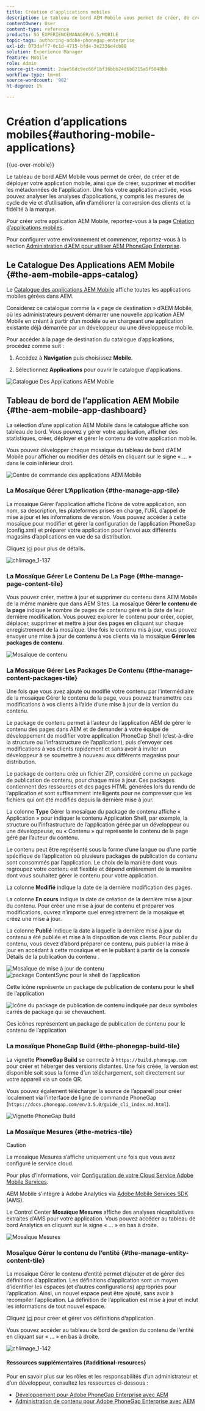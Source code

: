 ```yaml
---
title: Création d’applications mobiles
description: Le tableau de bord AEM Mobile vous permet de créer, de créer et de déployer votre application mobile, ainsi que de créer, supprimer et modifier les métadonnées de l'application. Consultez cette page pour en savoir plus.
contentOwner: User
content-type: reference
products: SG_EXPERIENCEMANAGER/6.5/MOBILE
topic-tags: authoring-adobe-phonegap-enterprise
exl-id: 073daff7-0c1d-4715-bfd4-3e2336e4cb88
solution: Experience Manager
feature: Mobile
role: Admin
source-git-commit: 2dae56dc9ec66f1bf36bbb24d6b0315a5f5040bb
workflow-type: tm+mt
source-wordcount: '982'
ht-degree: 1%

---
```


# Création d’applications mobiles{#authoring-mobile-applications}

{{ue-over-mobile}}

Le tableau de bord AEM Mobile vous permet de créer, de créer et de déployer votre application mobile, ainsi que de créer, supprimer et modifier les métadonnées de l&#39;application. Une fois votre application activée, vous pouvez analyser les analyses d’applications, y compris les mesures de cycle de vie et d’utilisation, afin d’améliorer la conversion des clients et la fidélité à la marque.

Pour créer votre application AEM Mobile, reportez-vous à la page [Création d’applications mobiles](/help/mobile/building-app-mobile-phonegap.md).

Pour configurer votre environnement et commencer, reportez-vous à la section [Administration d’AEM pour utiliser AEM PhoneGap Enterprise](/help/mobile/administer-phonegap.md).

## Le Catalogue Des Applications AEM Mobile {#the-aem-mobile-apps-catalog}

Le [Catalogue des applications AEM Mobile](http://localhost:4502/aem/apps.html/content/phonegap) affiche toutes les applications mobiles gérées dans AEM.

Considérez ce catalogue comme la « page de destination » d’AEM Mobile, où les administrateurs peuvent démarrer une nouvelle application AEM Mobile en créant à partir d’un modèle ou en chargeant une application existante déjà démarrée par un développeur ou une développeuse mobile.

Pour accéder à la page de destination du catalogue d’applications, procédez comme suit :

1. Accédez à **Navigation** puis choisissez **Mobile**.

1. Sélectionnez **Applications** pour ouvrir le catalogue d’applications.

![Catalogue Des Applications AEM Mobile](assets/chlimage_1-135.png)

## Tableau de bord de l’application AEM Mobile {#the-aem-mobile-app-dashboard}

La sélection d’une application AEM Mobile dans le catalogue affiche son tableau de bord. Vous pouvez y gérer votre application, afficher des statistiques, créer, déployer et gérer le contenu de votre application mobile.

Vous pouvez développer chaque mosaïque du tableau de bord d’AEM Mobile pour afficher ou modifier des détails en cliquant sur le signe « ... » dans le coin inférieur droit.

![Centre de commande des applications AEM Mobile](assets/chlimage_1-136.png)

### La Mosaïque Gérer L’Application {#the-manage-app-tile}

La mosaïque Gérer l’application affiche l’icône de votre application, son nom, sa description, les plateformes prises en charge, l’URL d’appel de mise à jour et les informations de version. Vous pouvez accéder à cette mosaïque pour modifier et gérer la configuration de l’application PhoneGap (config.xml) et préparer votre application pour l’envoi aux différents magasins d’applications en vue de sa distribution.

Cliquez [ici](/help/mobile/phonegap-app-details-tile.md) pour plus de détails.

![chlimage_1-137](assets/chlimage_1-137.png)

### La Mosaïque Gérer Le Contenu De La Page {#the-manage-page-content-tile}

Vous pouvez créer, mettre à jour et supprimer du contenu dans AEM Mobile de la même manière que dans AEM Sites. La mosaïque **Gérer le contenu de la page** indique le nombre de pages de contenu géré et la date de leur dernière modification. Vous pouvez explorer le contenu pour créer, copier, déplacer, supprimer et mettre à jour des pages en cliquant sur chaque enregistrement de la mosaïque. Une fois le contenu mis à jour, vous pouvez envoyer une mise à jour de contenu à vos clients via la mosaïque **Gérer les packages de contenu**.

![Mosaïque de contenu](assets/chlimage_1-138.png)

### La Mosaïque Gérer Les Packages De Contenu {#the-manage-content-packages-tile}

Une fois que vous avez ajouté ou modifié votre contenu par l’intermédiaire de la mosaïque Gérer le contenu de la page, vous pouvez transmettre ces modifications à vos clients à l’aide d’une mise à jour de la version du contenu.

Le package de contenu permet à l’auteur de l’application AEM de gérer le contenu des pages dans AEM et de demander à votre équipe de développement de modifier votre application PhoneGap Shell (c’est-à-dire la structure ou l’infrastructure de l’application), puis d’envoyer ces modifications à vos clients rapidement et sans avoir à inviter un développeur à se soumettre à nouveau aux différents magasins pour distribution.

Le package de contenu crée un fichier ZIP, considéré comme un package de publication de contenu, pour chaque mise à jour. Ces packages contiennent des ressources et des pages HTML générées lors du rendu de l’application et sont suffisamment intelligents pour ne compresser que les fichiers qui ont été modifiés depuis la dernière mise à jour.

La colonne **Type** Gérer la mosaïque du package de contenu affiche « Application » pour indiquer le contenu Application Shell, par exemple, la structure ou l’infrastructure de l’application gérée par un développeur ou une développeuse, ou « Contenu » qui représente le contenu de la page géré par l’auteur du contenu.

Le contenu peut être représenté sous la forme d’une langue ou d’une partie spécifique de l’application où plusieurs packages de publication de contenu sont consommés par l’application. Le choix de la manière dont vous regroupez votre contenu est flexible et dépend entièrement de la manière dont vous souhaitez gérer le contenu pour votre application.

La colonne **Modifié** indique la date de la dernière modification des pages.

La colonne **En cours** indique la date de création de la dernière mise à jour du contenu. Pour créer une mise à jour de contenu et préparer vos modifications, ouvrez n’importe quel enregistrement de la mosaïque et créez une mise à jour.

La colonne **Publié** indique la date à laquelle la dernière mise à jour du contenu a été publiée et mise à la disposition de vos clients. Pour publier du contenu, vous devez d’abord préparer ce contenu, puis publier la mise à jour en accédant à cette mosaïque et en le publiant à partir de la console Détails de la publication du contenu .

![Mosaïque de mise à jour de contenu](assets/chlimage_1-139.png) ![package ContentSync pour le shell de l’application](do-not-localize/chlimage_1-5.png)

Cette icône représente un package de publication de contenu pour le shell de l’application

![Icône du package de publication de contenu indiquée par deux symboles carrés de package qui se chevauchent.](do-not-localize/chlimage_1-6.png)

Ces icônes représentent un package de publication de contenu pour le contenu de l’application

### La mosaïque PhoneGap Build {#the-phonegap-build-tile}

La vignette **PhoneGap Build** se connecte à `https://build.phonegap.com` pour créer et héberger des versions distantes. Une fois créée, la version est disponible soit sous la forme d’un téléchargement, soit directement sur votre appareil via un code QR.

Vous pouvez également télécharger la source de l’appareil pour créer localement via l’interface de ligne de commande PhoneGap (`https://docs.phonegap.com/en/3.5.0/guide_cli_index.md.html`).

![Vignette PhoneGap Build ](assets/chlimage_1-140.png)

### La Mosaïque Mesures {#the-metrics-tile}

>[!CAUTION]
>
>La mosaïque Mesures s’affiche uniquement une fois que vous avez configuré le service cloud.
>
>Pour plus d’informations, voir [Configuration de votre Cloud Service Adobe Mobile Services](/help/mobile/configure-adobe-mobile-cloud-service.md).

AEM Mobile s’intègre à Adobe Analytics via [Adobe Mobile Services SDK](https://experienceleague.adobe.com/docs/mobile.html) (AMS).

Le Control Center **Mosaïque Mesures** affiche des analyses récapitulatives extraites d’AMS pour votre application. Vous pouvez accéder au tableau de bord Analytics en cliquant sur le signe « ... » en bas à droite.

![Mosaïque Mesures](assets/chlimage_1-141.png)

### Mosaïque Gérer le contenu de l’entité {#the-manage-entity-content-tile}

La mosaïque Gérer le contenu d’entité permet d’ajouter et de gérer des définitions d’application. Les définitions d’application sont un moyen d’identifier les espaces (et d’autres configurations) appropriés pour l’application. Ainsi, un nouvel espace peut être ajouté, sans avoir à recompiler l’application. La définition de l’application est mise à jour et inclut les informations de tout nouvel espace.

Cliquez [ici](/help/mobile/phonegap-app-definitions.md) pour créer et gérer vos définitions d’application.

Vous pouvez accéder au tableau de bord de gestion du contenu de l’entité en cliquant sur « ... » en bas à droite.

![chlimage_1-142](assets/chlimage_1-142.png)

#### Ressources supplémentaires {#additional-resources}

Pour en savoir plus sur les rôles et les responsabilités d’un administrateur et d’un développeur, consultez les ressources ci-dessous :

* [Développement pour Adobe PhoneGap Enterprise avec AEM](/help/mobile/developing-in-phonegap.md)
* [Administration de contenu pour Adobe PhoneGap Enterprise avec AEM](/help/mobile/administer-phonegap.md)
